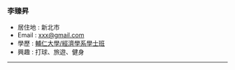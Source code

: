 ### 李臻昇

- 居住地 : 新北市
- Email : xxx@gmail.com
- 學歷 : [輔仁大學/經濟學系學士班](https://www.economics.fju.edu.tw/)
- 興趣 : 打球、旅遊、健身
<hr>
